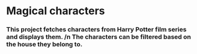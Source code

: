 # Magical characters

### This project fetches characters from Harry Potter film series and displays them. /n The characters can be filtered based on the house they belong to.
